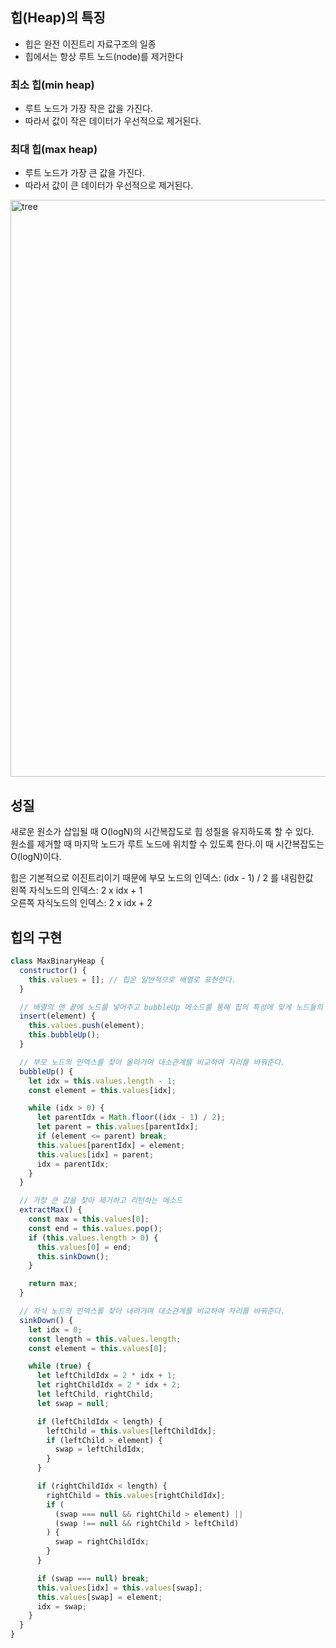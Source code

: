## 힙(Heap)의 특징

- 힙은 완전 이진트리 자료구조의 일종
- 힙에서는 항상 루트 노드(node)를 제거한다

### 최소 힙(min heap)

- 루트 노드가 가장 작은 값을 가진다.
- 따라서 값이 작은 데이터가 우선적으로 제거된다.

### 최대 힙(max heap)

- 루트 노드가 가장 큰 값을 가진다.
- 따라서 값이 큰 데이터가 우선적으로 제거된다.

<img width="923" alt="tree" src="https://user-images.githubusercontent.com/102350319/181150215-5a3beddf-c06d-4464-b6c1-8991da5a6218.png">

## 성질

새로운 원소가 삽입될 때 O(logN)의 시간복잡도로 힙 성질을 유지하도록 할 수 있다.<br>
원소를 제거할 때 마지막 노드가 루트 노드에 위치할 수 있도록 한다.이 때 시간복잡도는 O(logN)이다.

힙은 기본적으로 이진트리이기 때문에 부모 노드의 인덱스: (idx - 1) / 2 를 내림한값 <br>왼쪽 자식노드의 인덱스: 2 x idx + 1 <br>오른쪽 자식노드의 인덱스: 2 x idx + 2

## 힙의 구현

```javascript
class MaxBinaryHeap {
  constructor() {
    this.values = []; // 힙은 일반적으로 배열로 표현한다.
  }

  // 배열의 맨 끝에 노드를 넣어주고 bubbleUp 메소드를 통해 힙의 특성에 맞게 노드들의 자리를 조정한다.
  insert(element) {
    this.values.push(element);
    this.bubbleUp();
  }

  // 부모 노드의 인덱스를 찾아 올라가며 대소관계를 비교하여 자리를 바꿔준다.
  bubbleUp() {
    let idx = this.values.length - 1;
    const element = this.values[idx];

    while (idx > 0) {
      let parentIdx = Math.floor((idx - 1) / 2);
      let parent = this.values[parentIdx];
      if (element <= parent) break;
      this.values[parentIdx] = element;
      this.values[idx] = parent;
      idx = parentIdx;
    }
  }

  // 가장 큰 값을 찾아 제거하고 리턴하는 메소드
  extractMax() {
    const max = this.values[0];
    const end = this.values.pop();
    if (this.values.length > 0) {
      this.values[0] = end;
      this.sinkDown();
    }

    return max;
  }

  // 자식 노드의 인덱스를 찾아 내려가며 대소관계를 비교하여 자리를 바꿔준다.
  sinkDown() {
    let idx = 0;
    const length = this.values.length;
    const element = this.values[0];

    while (true) {
      let leftChildIdx = 2 * idx + 1;
      let rightChildIdx = 2 * idx + 2;
      let leftChild, rightChild;
      let swap = null;

      if (leftChildIdx < length) {
        leftChild = this.values[leftChildIdx];
        if (leftChild > element) {
          swap = leftChildIdx;
        }
      }

      if (rightChildIdx < length) {
        rightChild = this.values[rightChildIdx];
        if (
          (swap === null && rightChild > element) ||
          (swap !== null && rightChild > leftChild)
        ) {
          swap = rightChildIdx;
        }
      }

      if (swap === null) break;
      this.values[idx] = this.values[swap];
      this.values[swap] = element;
      idx = swap;
    }
  }
}
```
